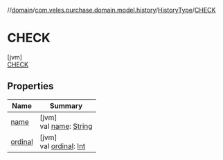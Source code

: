 //[domain](../../../../index.md)/[com.veles.purchase.domain.model.history](../../index.md)/[HistoryType](../index.md)/[CHECK](index.md)

# CHECK

[jvm]\
[CHECK](index.md)

## Properties

| Name | Summary |
|---|---|
| [name](../../../com.veles.purchase.domain.model.setting/-size-type/-p-e-r-c-e-n-t/index.md#-372974862%2FProperties%2F-1078502285) | [jvm]<br>val [name](../../../com.veles.purchase.domain.model.setting/-size-type/-p-e-r-c-e-n-t/index.md#-372974862%2FProperties%2F-1078502285): [String](https://kotlinlang.org/api/latest/jvm/stdlib/kotlin/-string/index.html) |
| [ordinal](../../../com.veles.purchase.domain.model.setting/-size-type/-p-e-r-c-e-n-t/index.md#-739389684%2FProperties%2F-1078502285) | [jvm]<br>val [ordinal](../../../com.veles.purchase.domain.model.setting/-size-type/-p-e-r-c-e-n-t/index.md#-739389684%2FProperties%2F-1078502285): [Int](https://kotlinlang.org/api/latest/jvm/stdlib/kotlin/-int/index.html) |
